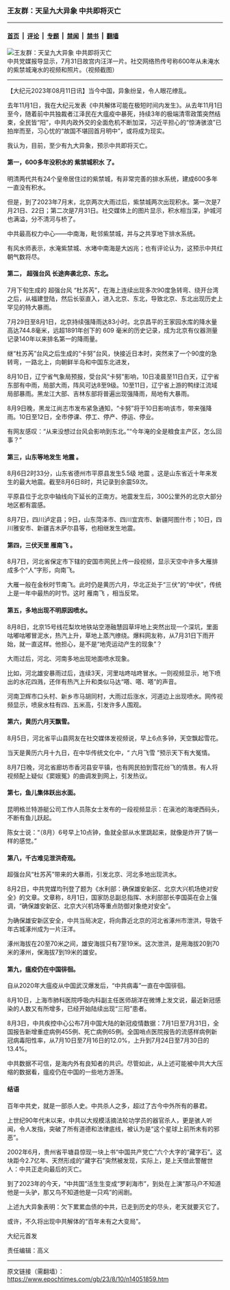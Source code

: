 ### 王友群：天呈九大异象 中共即将灭亡

---

#### [首页](../../../..?n14051859) &nbsp;|&nbsp; [评论](../../../../../epoch-comment?n14051859) &nbsp;|&nbsp; [专题](../../../../../epoch-special?n14051859) &nbsp;|&nbsp; [禁闻](../../../../../epoch-news?n14051859) &nbsp;|&nbsp; [禁书](../../../../../books?n14051859) &nbsp;|&nbsp; [翻墙](https://github.com/gfw-breaker/nogfw/blob/master/README.md?n14051859)


<div><img alt="王友群：天呈九大异象 中共即将灭亡" class="attachment-djy_600_400 size-djy_600_400 wp-post-image" src="https://i.epochtimes.com/assets/uploads/2023/08/id14051860-20230801-600x400-1.jpg"/>
<div class="caption">
 中共党媒报导显示，7月31日故宫内汪洋一片。社交网络热传号称600年从未淹水的紫禁城淹水的视频和照片。（视频截图）
</div></div><hr/><div class="post_content" id="artbody" itemprop="articleBody">
 <!-- article content begin -->
 <p>
  【大纪元2023年08月11日讯】当今中国，异象纷呈，令人眼花缭乱。
 </p>
 <p style="font-weight: 400;">
  去年11月1日，我在大纪元发表《中共解体可能在极短时间内发生》。从去年11月1日至今，随着前中共独裁者江泽民在大瘟疫中暴死，持续3年的极端清零政策突然结束，全民皆“阳”，中共内政外交的全面危机不断加深，习近平担心的“惊涛骇浪”已拍岸而至，习心忧的“故国不堪回首月明中”，或将成为现实。
 </p>
 <p style="font-weight: 400;">
  我认为，目前，至少有九大异象，预示中共即将灭亡。
 </p>
 <h4 style="font-weight: 400;">
  <strong>
   第一，600多年没积水的
   <ok href="https://www.epochtimes.com/gb/tag/%E7%B4%AB%E7%A6%81%E5%9F%8E%E7%A7%AF%E6%B0%B4.html">
    紫禁城积水
   </ok>
   了。
  </strong>
 </h4>
 <p style="font-weight: 400;">
  明清两代共有24个皇帝居住过的紫禁城，有非常完善的排水系统，建成600多年一直没有积水。
 </p>
 <p style="font-weight: 400;">
  但是，到了2023年7月末，北京两次大雨过后，紫禁城两次出现积水。第一次是7月21日、22日；第二次是7月31日。社交媒体上的图片显示，积水相当深，护城河也满溢，分不清河与桥了。
 </p>
 <p style="font-weight: 400;">
  中共最高权力中心——中南海，毗邻紫禁城，并与之共享地下排水系统。
 </p>
 <p style="font-weight: 400;">
  有风水师表示，水淹紫禁城、水堵中南海是大凶兆；也有评论认为，这预示中共红朝气数将尽。
 </p>
 <h4 style="font-weight: 400;">
  <strong>
   第二，
   <ok href="https://www.epochtimes.com/gb/tag/%E8%B6%85%E5%BC%BA%E5%8F%B0%E9%A3%8E.html">
    超强台风
   </ok>
   长途奔袭北京、东北。
  </strong>
 </h4>
 <p style="font-weight: 400;">
  7月下旬生成的
  <ok href="https://www.epochtimes.com/gb/tag/%E8%B6%85%E5%BC%BA%E5%8F%B0%E9%A3%8E.html">
   超强台风
  </ok>
  “杜苏芮”，在海上连续出现多次90度急转弯、绕开台湾之后，从福建登陆，然后长驱直入，进入北京、东北，导致北京、东北出现历史上罕见的特大暴雨。
 </p>
 <p style="font-weight: 400;">
  7月29日至8月1日，北京持续强降雨达83小时。北京昌平的王家园水库的降水量高达744.8毫米，远超1891年创下的 609 毫米的历史记录，成为北京有仪器测量记录140年以来排名第一的降雨量。
 </p>
 <p style="font-weight: 400;">
  继“杜苏芮”台风之后生成的“卡努”台风，快接近日本时，突然来了一个90度的急转弯，一路北上，向朝鲜半岛和中国东北进发，
 </p>
 <p style="font-weight: 400;">
  8月10日，辽宁省气象局预报，受台风“卡努”影响，10日凌晨至11日白天，辽宁省东部有中雨，局部大雨，阵风可达8至9级。10至11日，辽宁省上游的鸭绿江流域局部暴雨。黑龙江大部、吉林东部将普遍出现强降雨，局地有大暴雨。
 </p>
 <p style="font-weight: 400;">
  8月9日晚，黑龙江尚志市发布紧急通知，“卡努”将于10日影响该市，带来强降雨。10日至12日，全市停课、停工、停产、停运、停业。
 </p>
 <p style="font-weight: 400;">
  有网友感叹：“从来没想过台风会影响到东北。”“今年淹的全是粮食主产区，怎么回事？”
 </p>
 <h4 style="font-weight: 400;">
  <strong>
   第三，山东等地发生
   <ok href="https://www.epochtimes.com/gb/tag/%E5%9C%B0%E9%9C%87.html">
    地震
   </ok>
   。
  </strong>
 </h4>
 <p style="font-weight: 400;">
  8月6日2时33分，山东省德州市平原县发生5.5级
  <ok href="https://www.epochtimes.com/gb/tag/%E5%9C%B0%E9%9C%87.html">
   地震
  </ok>
  。这是山东省近十年来发生的最大地震。截至8月6日8时，共记录到余震59次。
 </p>
 <p style="font-weight: 400;">
  平原县位于北京中轴线向下延长的正南方。地震发生后，300公里外的北京大部分地区都有震感。
 </p>
 <p style="font-weight: 400;">
  8月7日，四川泸定县；9日，山东菏泽市、四川宜宾市、新疆阿图什市；10日，四川雅安市、新疆吉木萨尔县等，也相继发生地震。
 </p>
 <h4 style="font-weight: 400;">
  <strong>
   第四，三伏天里
   <ok href="https://www.epochtimes.com/gb/tag/%E9%9B%81%E5%8D%97%E9%A3%9E.html">
    雁南飞
   </ok>
   。
  </strong>
 </h4>
 <p style="font-weight: 400;">
  8月7日，河北省保定市下辖的安国市网民上传一段视频，显示天空中许多大雁排成多个“人”字形，向南飞。
 </p>
 <p style="font-weight: 400;">
  大雁一般在金秋时节南飞。此时仍是黄历六月，华北正处于“三伏”的“中伏”，传统上是一年中最热的时节。这时
  <ok href="https://www.epochtimes.com/gb/tag/%E9%9B%81%E5%8D%97%E9%A3%9E.html">
   雁南飞
  </ok>
  ，相当反常。
 </p>
 <h4 style="font-weight: 400;">
  <strong>
   第五，多地出现不明原因喷水。
  </strong>
 </h4>
 <p style="font-weight: 400;">
  8月8日，北京15号线花梨坎地铁站空港融慧园草坪地上突然出现一个深坑，里面咕嘟咕嘟冒泥水，热汽上升，草地上蒸汽缭绕。爆料网友称，从7月31日下雨开始，就一直这样。他担心，是不是“地壳运动产生的现象”？
 </p>
 <p style="font-weight: 400;">
  大雨过后，河北、河南多地出现地面喷水现象。
 </p>
 <p style="font-weight: 400;">
  比如，河北雄安暴雨过后，连续3天，河里咕咚咕咚冒水。一则视频显示，地下喷出的水花四溅，还伴有热汽上升和类似马达“嗒、嗒、嗒”的声音。
 </p>
 <p style="font-weight: 400;">
  河南卫辉市口头村、新乡市马胡同村，大雨过后涨水，河道边上出现喷水。网传视频显示，喷泉水柱有四、五米高，引发许多人围观。
 </p>
 <h4 style="font-weight: 400;">
  <strong>
   第六，黄历六月天飘雪。
  </strong>
 </h4>
 <p style="font-weight: 400;">
  8月5日，河北省平山县网友在社交媒体发视频说，早上6点多钟，天空飘起雪花。
 </p>
 <p style="font-weight: 400;">
  当天是黄历六月十九日，在中华传统文化中，“
  <ok href="https://www.epochtimes.com/gb/tag/%E5%85%AD%E6%9C%88%E9%A3%9E%E9%9B%AA.html">
   六月飞雪
  </ok>
  ”预示天下有大冤情。
 </p>
 <p style="font-weight: 400;">
  8月7日晚，河北省廊坊市香河县安平镇，也有网民拍到雪花纷飞的情景。有人将视频配上疑似《窦娥冤》的曲调发到网上，引发热议。
 </p>
 <h4 style="font-weight: 400;">
  <strong>
   第七，鱼儿集体跃出水面。
  </strong>
 </h4>
 <p style="font-weight: 400;">
  昆明格兰特游艇公司工作人员陈女士发布的一段视频显示：在滇池的海埂西码头，不断有鱼儿跃起。
 </p>
 <p style="font-weight: 400;">
  陈女士说：“（8月）6号早上10点钟，鱼就全部从水里跳起来，就像是炸开了锅一样的感觉。”
 </p>
 <h4 style="font-weight: 400;">
  <strong>
   第八，千古难见泄洪奇观。
  </strong>
 </h4>
 <p style="font-weight: 400;">
  超强台风“杜苏芮”带来的大暴雨，引发北京、河北多地出现洪水。
 </p>
 <p style="font-weight: 400;">
  8月2日，中共党媒均刊登了题为《水利部：确保雄安新区、北京大兴机场绝对安全》的文章。文章称，8月1日，国家防总副总指挥、水利部部长李国英在会上强调，“确保雄安新区、北京大兴机场等重点防御对象绝对安全”。
 </p>
 <p style="font-weight: 400;">
  为确保雄安新区安全，中共当局决定，将向靠近北京的河北省涿州市泄洪，导致千年古城涿州成为一片汪洋。
 </p>
 <p style="font-weight: 400;">
  涿州海拔在20至70米之间，雄安海拔只有7至19米。这次泄洪，是用海拔20到70米的涿州，保海拔7到19米的雄安。
 </p>
 <h4 style="font-weight: 400;">
  <strong>
   第九，瘟疫仍在中国徘徊。
  </strong>
 </h4>
 <p style="font-weight: 400;">
  自从2020年大瘟疫从中国武汉爆发后，“中共病毒”一直在中国徘徊。
 </p>
 <p style="font-weight: 400;">
  8月10日，上海市肺科医院呼吸内科副主任医师胡洋在微博上发文说，最近新冠感染的人数又有所增多，已经开始陆续出现“三阳”患者。
 </p>
 <p style="font-weight: 400;">
  8月3日，中共疾控中心公布7月中国大陆的新冠疫情数据：7月1日至7月31日，全国报告新增重症病例455例、死亡病例65例。全国哨点医院报告的流感样病例新冠病毒阳性率，从7月10日至7月16日的12.0%，上升到7月24日至7月30日的13.4%。
 </p>
 <p style="font-weight: 400;">
  中共数据不可信，是海内外有良知者的共识。尽管如此，从上述可能被中共大大压缩的数据看，瘟疫仍在中国的一些地方游荡。
 </p>
 <h4 style="font-weight: 400;">
  <strong>
   结语
  </strong>
 </h4>
 <p style="font-weight: 400;">
  百年中共史，就是一部杀人史。中共杀人之多，超过了古今中外所有的暴君。
 </p>
 <p style="font-weight: 400;">
  上世纪90年代末以来，中共以大规模活摘法轮功学员的器官杀人，更是骇人听闻，令人发指，突破了所有道德和法律底线，被认为是“这个星球上前所未有的邪恶”。
 </p>
 <p style="font-weight: 400;">
  2002年6月，贵州省平塘县惊现一块上书“中国共产党亡”六个大字的“藏字石”。这块距今2.7亿年、天然形成的“藏字石”突然被发现，实际上，是上天借此警醒世人：中共正走向最后的灭亡。
 </p>
 <p style="font-weight: 400;">
  到了2023年的今天，“中共国”活生生变成“罗刹海市”，到处在上演“那马户不知道他是一头驴，那又鸟不知道他是一只鸡”的闹剧。
 </p>
 <p style="font-weight: 400;">
  上述九大异象表明：欠下累累血债的中共，已走到历史的尽头，老天就要灭它了。
 </p>
 <p style="font-weight: 400;">
  或许，不久将出现中共解体的“百年未有之大变局”。
 </p>
 <p style="font-weight: 400;">
  大纪元首发
 </p>
 <p style="font-weight: 400;">
  责任编辑：高义
 </p>
 <!-- article content end -->
 <div id="below_article_ad">
 </div>
</div>


---

原文链接（需翻墙）：https://www.epochtimes.com/gb/23/8/10/n14051859.htm